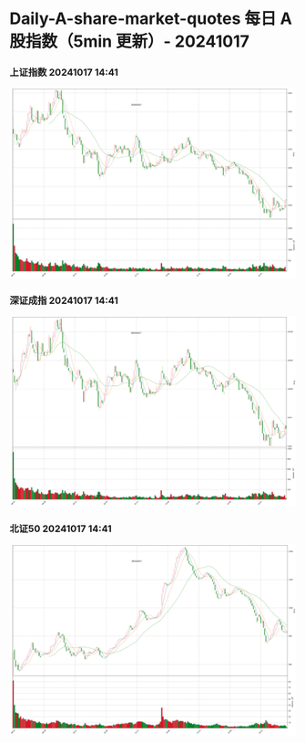 
# Daily-A-share-market-quotes 每日 A 股指数（5min 更新）- 20241017

### 上证指数 20241017 14:41
![](./fig/2024/10/20241017-sh000001.png)

### 深证成指 20241017 14:41
![](./fig/2024/10/20241017-sz399001.png)

### 北证50 20241017 14:41
![](./fig/2024/10/20241017-bj899050.png)
